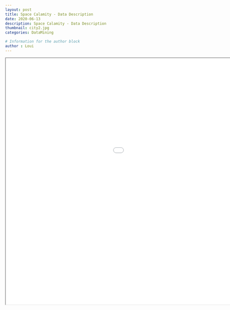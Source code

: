 ```yaml
---
layout: post
title: Space Calamity - Data Description
date: 2020-06-13
description: Space Calamity - Data Description
thumbnail: city2.jpg
categories: DataMining

# Information for the author block
author : Loui
---
```

</div></div>
<p align="center">
  <iframe align="middle"  src="/portfolio/Space Calamity Data Description.pdf" width="1300" height="800" type='application/pdf'/>
  </iframe>
</p>

